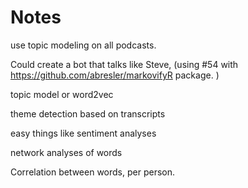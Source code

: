 # Notes

use topic modeling on all podcasts.

Could create a bot that talks like Steve, (using #54 with https://github.com/abresler/markovifyR package. )

topic model or word2vec

theme detection based on transcripts

easy things like sentiment analyses

network analyses of words


Correlation between words, per person.
